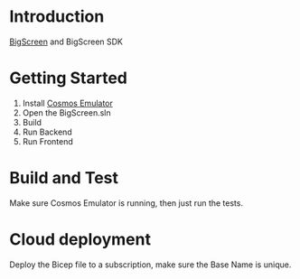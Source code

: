 # Introduction 
[BigScreen](https://bigscreen.azurewebsites.net) and BigScreen SDK

# Getting Started
1. Install [Cosmos Emulator](https://docs.microsoft.com/en-us/azure/cosmos-db/local-emulator?tabs=ssl-netstd21)
2. Open the BigScreen.sln
3. Build
4. Run Backend
5. Run Frontend

# Build and Test
Make sure Cosmos Emulator is running, then just run the tests.

# Cloud deployment
Deploy the Bicep file to a subscription, make sure the Base Name is unique.

